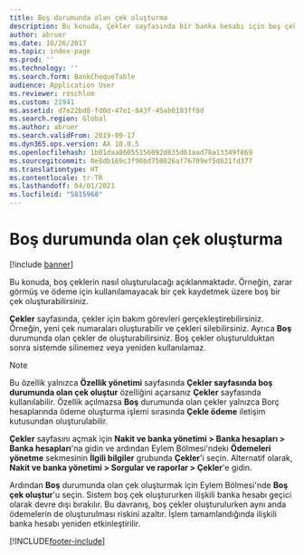 ```yaml
---
title: Boş durumunda olan çek oluşturma
description: Bu konuda, Çekler sayfasında bir banka hesabı için boş çeklerin nasıl oluşturulacağı açıklanmaktadır.
author: abruer
ms.date: 10/26/2017
ms.topic: index-page
ms.prod: ''
ms.technology: ''
ms.search.form: BankChequeTable
audience: Application User
ms.reviewer: roschlom
ms.custom: 21941
ms.assetid: d7e22bd8-fd0d-47e1-843f-45ab0193ff8d
ms.search.region: Global
ms.author: abruer
ms.search.validFrom: 2019-09-17
ms.dyn365.ops.version: AX 10.0.5
ms.openlocfilehash: 1b01daa86055156092d035d61aad78a13349f869
ms.sourcegitcommit: 0e8db169c3f90bd750826af76709ef5d621fd377
ms.translationtype: HT
ms.contentlocale: tr-TR
ms.lasthandoff: 04/01/2021
ms.locfileid: "5815968"
---
```

# <a name="create-checks-that-have-blank-status"></a>Boş durumunda olan çek oluşturma

[!include [banner](../includes/banner.md)]

Bu konuda, boş çeklerin nasıl oluşturulacağı açıklanmaktadır. Örneğin, zarar görmüş ve ödeme için kullanılamayacak bir çek kaydetmek üzere boş bir çek oluşturabilirsiniz.

**Çekler** sayfasında, çekler için bakım görevleri gerçekleştirebilirsiniz. Örneğin, yeni çek numaraları oluşturabilir ve çekleri silebilirsiniz. Ayrıca **Boş** durumunda olan çekler de oluşturabilirsiniz. Boş çekler oluşturulduktan sonra sistemde silinemez veya yeniden kullanılamaz.

> [!NOTE]
> Bu özellik yalnızca **Özellik yönetimi** sayfasında **Çekler sayfasında boş durumunda olan çek oluştur** özelliğini açarsanız **Çekler** sayfasında kullanılabilir. Özellik açılmazsa **Boş** durumunda olan çekler yalnızca Borç hesaplarında ödeme oluşturma işlemi sırasında **Çekle ödeme** iletişim kutusundan oluşturulabilir.

**Çekler** sayfasını açmak için **Nakit ve banka yönetimi \> Banka hesapları \> Banka hesapları**'na gidin ve ardından Eylem Bölmesi'ndeki **Ödemeleri yönetme** sekmesinin **İlgili bilgiler** grubunda **Çekler**'i seçin. Alternatif olarak, **Nakit ve banka yönetimi \> Sorgular ve raporlar \> Çekler**'e gidin.

Ardından **Boş** durumunda olan çek oluşturmak için Eylem Bölmesi'nde **Boş çek oluştur**'u seçin. Sistem boş çek oluştururken ilişkili banka hesabı geçici olarak devre dışı bırakılır. Bu davranış, boş çekler oluşturulurken aynı anda ödemelerin de oluşturulması riskini azaltır. İşlem tamamlandığında ilişkili banka hesabı yeniden etkinleştirilir.


[!INCLUDE[footer-include](../../includes/footer-banner.md)]